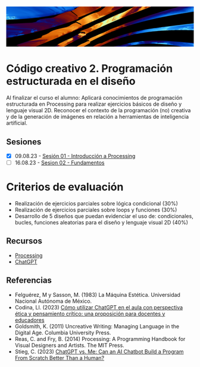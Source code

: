 ![portada](https://raw.githubusercontent.com/EmilioOcelotl/cc2-2024-1/main/img/banner.png)

# Código creativo 2. Programación estructurada en el diseño

Al finalizar el curso el alumno: Aplicará conocimientos de programación estructurada en Processing para realizar ejercicios básicos de diseño y lenguaje visual 2D. 
Reconocer el contexto de la programación (no) creativa y de la generación de imágenes en relación a herramientas de inteligencia artificial. 

## Sesiones

- [x] 09.08.23 - [Sesión 01 - Introducción a Processing](https://github.com/EmilioOcelotl/cc2-2024-1/blob/main/doc/s01.md) 
- [ ] 16.08.23 - [Sesion 02 - Fundamentos](https://github.com/EmilioOcelotl/cc2-2024-1/blob/main/doc/s01.md)

# Criterios de evaluación

- Realización de ejercicios parciales sobre lógica condicional (30%)
- Realización de ejercicios parciales sobre loops y funciones (30%)
- Desarrollo de 5 diseños que puedan evidenciar el uso de: condicionales, bucles, funciones aleatorias para el diseño y lenguaje visual 2D (40%) 

## Recursos 

- [Processing](https://processing.org/)
- [ChatGPT](https://chat.openai.com/)

## Referencias

- Felguérez, M y Sasson, M. (1983) La Máquina Estética. Universidad Nacional Autónoma de México. 
- Codina, Ll. (2023) [Cómo utilizar ChatGPT en el aula con perspectiva ética y pensamiento crítico: una proposición para docentes y educadores](https://www.lluiscodina.com/chatgpt-educadores/)
- Goldsmith, K. (2011) Uncreative Writing: Managing Language in the Digital Age. Columbia University Press.
- Reas, C. and Fry, B. (2014) Processing: A Programming Handbook for Visual Designers and Artists. The MIT Press.
- Stieg, C. (2023) [ChatGPT vs. Me: Can an AI Chatbot Build a Program From Scratch Better Than a Human?](https://www.codecademy.com/resources/blog/chatgpt-vs-human-developer-coding-project/)